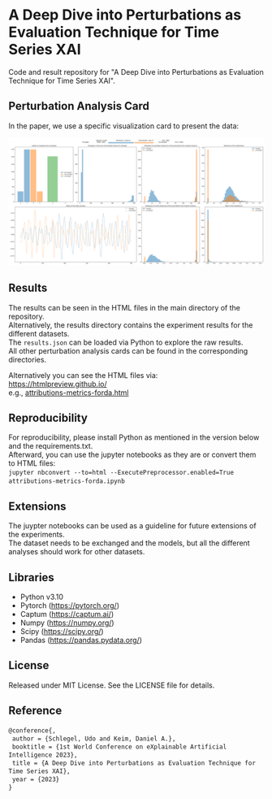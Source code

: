 # A Deep Dive into Perturbations as Evaluation Technique for Time Series XAI

Code and result repository for "A Deep Dive into Perturbations as Evaluation Technique for Time Series XAI".

## Perturbation Analysis Card

In the paper, we use a specific visualization card to present the data:

![Perturbation Analysis Card](./results/forda--2023-05-16_15-46-07/method-saliency/saliency-ood_l%205.png)

## Results

The results can be seen in the HTML files in the main directory of the repository.  
Alternatively, the results directory contains the experiment results for the different datasets.  
The `results.json` can be loaded via Python to explore the raw results.  
All other perturbation analysis cards can be found in the corresponding directories.

Alternatively you can see the HTML files via:  
https://htmlpreview.github.io/  
e.g., [attributions-metrics-forda.html](https://htmlpreview.github.io/?https://github.com/visual-xai-for-time-series/time-series-xai-perturbation-analysis/blob/main/attributions-metrics-forda.html)

## Reproducibility

For reproducibility, please install Python as mentioned in the version below and the requirements.txt.  
Afterward, you can use the jupyter notebooks as they are or convert them to HTML files:  
`jupyter nbconvert --to=html --ExecutePreprocessor.enabled=True attributions-metrics-forda.ipynb`

## Extensions

The juypter notebooks can be used as a guideline for future extensions of the experiments.  
The dataset needs to be exchanged and the models, but all the different analyses should work for other datasets.

## Libraries

-   Python v3.10
-   Pytorch (https://pytorch.org/)
-   Captum (https://captum.ai/)
-   Numpy (https://numpy.org/)
-   Scipy (https://scipy.org/)
-   Pandas (https://pandas.pydata.org/)

## License

Released under MIT License. See the LICENSE file for details.

## Reference

```
@conference{,
 author = {Schlegel, Udo and Keim, Daniel A.},
 booktitle = {1st World Conference on eXplainable Artificial Intelligence 2023},
 title = {A Deep Dive into Perturbations as Evaluation Technique for Time Series XAI},
 year = {2023}
}
```

